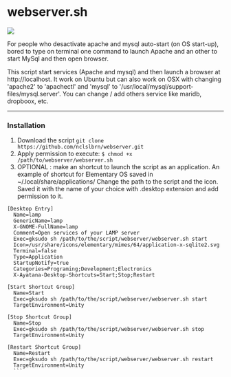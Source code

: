 # webserver.sh

<img src="http://nclslbrn.org/github-media/webserver.sh-demo.gif">
<p>
For people who desactivate apache and mysql auto-start (on OS start-up), bored to type on terminal one command to launch Apache and an other to start MySql and then open browser.
</p>
<p>
This script start services (Apache and mysql) and then launch a browser at http://localhost. It work on Ubuntu but can also work on OSX with changing 'apache2' to 'apachectl' and 'mysql' to '/usr/local/mysql/support-files/mysql.server'. You can change / add others service like maridb, dropboox, etc.
</p>

-------

### Installation

1. Download the script `git clone https://github.com/nclslbrn/webserver.git`
2. Apply permission to execute:
  `$ chmod +x /path/to/webserver/webserver.sh`
3. OPTIONAL : make an shortcut to launch the script as an application.
   An example of shortcut for Elementary OS saved in ~/.local/share/applications/
   Change the path to the script and the icon. Saved it with the name of your choice with .desktop extension and add permission to it.

  ```
  [Desktop Entry]
    Name=lamp
    GenericName=lamp
    X-GNOME-FullName=lamp
    Comment=Open services of your LAMP server
    Exec=gksudo sh /path/to/the/script/webserver/webserver.sh start
    Icon=/usr/share/icons/elementary/mimes/64/application-x-sqlite2.svg
    Terminal=false
    Type=Application
    StartupNotify=true
    Categories=Programing;Development;Electronics
    X-Ayatana-Desktop-Shortcuts=Start;Stop;Restart

  [Start Shortcut Group]
    Name=Start
    Exec=gksudo sh /path/to/the/script/webserver/webserver.sh start
    TargetEnvironment=Unity

  [Stop Shortcut Group]
    Name=Stop
    Exec=gksudo sh /path/to/the/script/webserver/webserver.sh stop
    TargetEnvironment=Unity

  [Restart Shortcut Group]
    Name=Restart
    Exec=gksudo sh /path/to/the/script/webserver/webserver.sh restart
    TargetEnvironment=Unity
    ```
